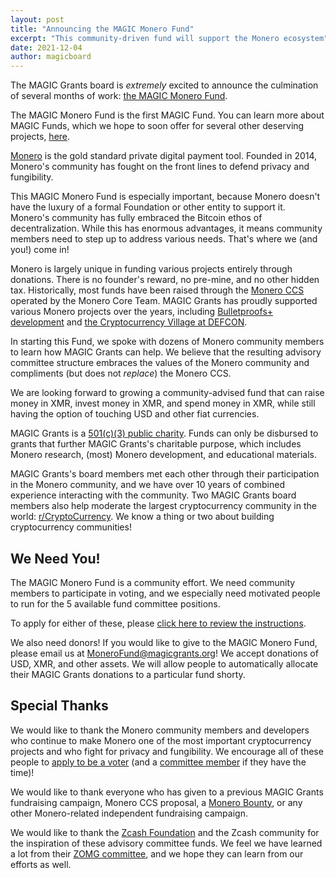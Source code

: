 ```yaml
---
layout: post
title: "Announcing the MAGIC Monero Fund"
excerpt: "This community-driven fund will support the Monero ecosystem"
date: 2021-12-04
author: magicboard
---
```


The MAGIC Grants board is *extremely* excited to announce the culmination of several months of work: [the MAGIC Monero Fund](/funds/monero).

The MAGIC Monero Fund is the first MAGIC Fund. You can learn more about MAGIC Funds, which we hope to soon offer for several other deserving projects, [here](/funds).

[Monero](https://getmonero.org) is the gold standard private digital payment tool. Founded in 2014, Monero's community has fought on the front lines to defend privacy and fungibility.

This MAGIC Monero Fund is especially important, because Monero doesn't have the luxury of a formal Foundation or other entity to support it. Monero's community has fully embraced the Bitcoin ethos of decentralization. While this has enormous advantages, it means community members need to step up to address various needs. That's where we (and you!) come in!

Monero is largely unique in funding various projects entirely through donations. There is no founder's reward, no pre-mine, and no other hidden tax. Historically, most funds have been raised through the [Monero CCS](https://ccs.getmonero.org) operated by the Monero Core Team. MAGIC Grants has proudly supported various Monero projects over the years, including [Bulletproofs+ development](/blog/Bulletproofs+-Monero) and [the Cryptocurrency Village at DEFCON](/blog/Cryptocurrency-Village).

In starting this Fund, we spoke with dozens of Monero community members to learn how MAGIC Grants can help. We believe that the resulting advisory committee structure embraces the values of the Monero community and compliments (but does not *replace*) the Monero CCS.

We are looking forward to growing a community-advised fund that can raise money in XMR, invest money in XMR, and spend money in XMR, while still having the option of touching USD and other fiat currencies.

MAGIC Grants is a [501(c)(3) public charity](/about/documentation/). Funds can only be disbursed to grants that further MAGIC Grants's charitable purpose, which includes Monero research, (most) Monero development, and educational materials.

MAGIC Grants's board members met each other through their participation in the Monero community, and we have over 10 years of combined experience interacting with the community. Two MAGIC Grants board members also help moderate the largest cryptocurrency community in the world: [r/CryptoCurrency](https://reddit.com/r/CryptoCurrency). We know a thing or two about building cryptocurrency communities!

## We Need You!

The MAGIC Monero Fund is a community effort. We need community members to participate in voting, and we especially need motivated people to run for the 5 available fund committee positions.

To apply for either of these, please [click here to review the instructions](https://github.com/MAGICGrants/Monero-Fund).

We also need donors! If you would like to give to the MAGIC Monero Fund, please email us at [MoneroFund@magicgrants.org](mailto:MoneroFund@magicgrants.org)! We accept donations of USD, XMR, and other assets. We will allow people to automatically allocate their MAGIC Grants donations to a particular fund shorty.

## Special Thanks

We would like to thank the Monero community members and developers who continue to make Monero one of the most important cryptocurrency projects and who fight for privacy and fungibility. We encourage all of these people to [apply to be a voter](https://github.com/MAGICGrants/Monero-Fund) (and a [committee member](https://github.com/MAGICGrants/Monero-Fund) if they have the time)!

We would like to thank everyone who has given to a previous MAGIC Grants fundraising campaign, Monero CCS proposal, a [Monero Bounty](https://bounties.monero.social), or any other Monero-related independent fundraising campaign.

We would like to thank the [Zcash Foundation](https://zfnd.org) and the Zcash community for the inspiration of these advisory committee funds. We feel we have learned a lot from their [ZOMG committee](https://zcashomg.org/), and we hope they can learn from our efforts as well.
